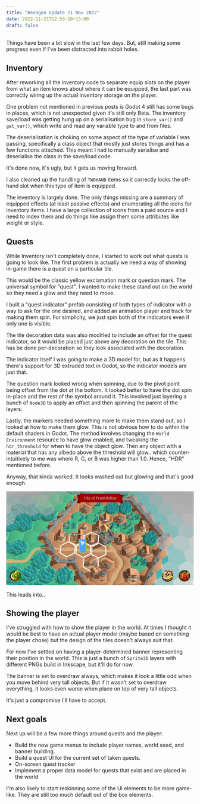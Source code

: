 ```yaml
---
title: "Hexagon Update 21 Nov 2022"
date: 2022-11-21T12:53:18+13:00
draft: false
---
```


Things have been a bit slow in the last few days. But, still making
some progress even if I've been distracted into rabbit holes.

## Inventory

After reworking all the inventory code to separate equip slots on the
player from what an item knows about where it can be equipped, the
last part was correctly wiring up the actual inventory storage on
the player.

One problem not mentioned in previous posts is Godot 4 still has some
bugs in places, which is not unexpected given it's still only Beta.
The inventory save/load was getting hung up on a serialisation bug
in `store_var()` and `get_var()`, which write and read any variable
type to and from files.

The deserialisation is choking on some aspect of the type of variable
I was passing, specifically a class object that mostly just stores 
things and has a few functions attached. This meant I had to manually
serialise and deserialise the class in the save/load code. 

It's done now, it's ugly, but it gets us moving forward.

I also cleaned up the handling of `TWOHAND` items so it correctly
locks the off-hand slot when this type of item is equipped. 

The inventory is largely done. The only things missing are a summary
of equipped effects (at least passive effects) and enumerating all
the icons for inventory items. I have a large collection of icons
from a paid source and I need to index them and do things like
assign them some attributes like weight or style.

## Quests

While Inventory isn't completely done, I started to work out what
quests is going to look like. The first problem is actually we need
a way of showing in-game there is a quest on a particular tile.

This would be the classic yellow exclamation mark or question mark.
The universal symbol for "quest". I wanted to make these stand out
on the world so they need a glow and they need to move.

I built a "quest indicator" prefab consisting of both types of 
indicator with a way to ask for the one desired, and added an
animation player and track for making them spin. For simplicity,
we just spin both of the indicators even if only one is visible.

The tile decoration data was also modified to include an offset
for the quest indicator, so it would be placed just above any
decoration on the tile. This has be done per-decoration so they
look associated with the decoration.

The indicator itself I was going to make a 3D model for, but as
it happens there's support for 3D extruded text in Godot, so the
indicator models are just that.

The question mark looked wrong when spinning, due to the pivot point 
being offset from the dot at the bottom. It looked better to have the
dot spin in-place and the rest of the symbol around it. This involved
just layering a bunch of `Node3D` to apply an offset and then spinning
the parent of the layers.

Lastly, the markers needed something more to make them stand out, so
I looked at how to make them glow. This is not obvious how to do 
within the default shaders in Godot. The method involves changing the
`World Environment` resource to have glow enabled, and tweaking the
`hdr_threshold` for when to have the object glow. Then any object
with a material that has any albedo above the threshold will glow..
which counter-intuitively to me was where R, G, or B was higher than
1.0. Hence, "HDR" mentioned before.

Anyway, that kinda worked. It looks washed out but glowing and that's
good enough. 

![Screenshot from Swords and Hexes, showing the player as a vertical banner with a trim and icon in a city, and a lightly glowing exclamation mark on the castle in the city](quest-and-banner.jpg)

This leads into..

## Showing the player

I've struggled with how to show the player in the world. At times I
thought it would be best to have an actual player model (maybe based
on something the player chose) but the design of the tiles doesn't
always suit that.

For now I've settled on having a player-determined banner representing
their position in the world. This is just a bunch of `Sprite3D` layers
with different PNGs build in Inkscape, but it'll do for now.

The banner is set to overdraw always, which makes it look a little odd
when you move behind very tall objects. But if it wasn't set to overdraw
everything, it looks even worse when place on top of very tall objects.

It's just a compromise I'll have to accept.

## Next goals

Next up will be a few more things around quests and the player:

- Build the new game menus to include player names, world seed,
  and banner building.
- Build a quest UI for the current set of taken quests.
- On-screen quest tracker
- Implement a proper data model for quests that exist and are placed
  in the world

I'm also likely to start reskinning some of the UI elements to be 
more game-like. They are still too much default out of the box
elements.
